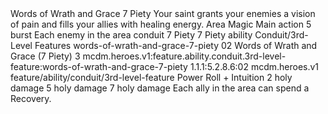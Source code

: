 <ability>
  <name>Words of Wrath and Grace</name>
  <cost>7 Piety</cost>
  <flavor>Your saint grants your enemies a vision of pain and fills your allies with healing energy.</flavor>
  <keywords>
    <keyword>Area</keyword>
    <keyword>Magic</keyword>
  </keywords>
  <type>Main action</type>
  <distance>5 burst</distance>
  <target>Each enemy in the area</target>
  <metadata>
    <class>conduit</class>
    <cost>7 Piety</cost>
    <cost_amount>7</cost_amount>
    <cost_resource>Piety</cost_resource>
    <feature_type>ability</feature_type>
    <file_dpath>Conduit/3rd-Level Features</file_dpath>
    <item_id>words-of-wrath-and-grace-7-piety</item_id>
    <item_index>02</item_index>
    <item_name>Words of Wrath and Grace (7 Piety)</item_name>
    <level>3</level>
    <scc>mcdm.heroes.v1:feature.ability.conduit.3rd-level-feature:words-of-wrath-and-grace-7-piety</scc>
    <scdc>1.1.1:5.2.8.6:02</scdc>
    <source>mcdm.heroes.v1</source>
    <type>feature/ability/conduit/3rd-level-feature</type>
  </metadata>
  <effects>
    <effect type="roll">
      <roll>Power Roll + Intuition</roll>
      <t1>2 holy damage</t1>
      <t2>5 holy damage</t2>
      <t3>7 holy damage</t3>
    </effect>
    <effect type="mundane">Each ally in the area can spend a Recovery.</effect>
  </effects>
</ability>
